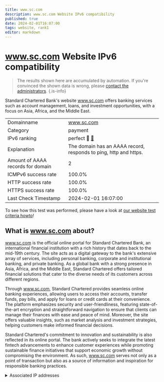 ```yaml
---
title: www.sc.com
description: www.sc.com Website IPv6 compatibility
published: true
date: 2024-02-01T16:07:00
tags: website, rank1
editor: markdown
---
```


# www.sc.com Website IPv6 compatibility

> The results shown here are accumulated by automation. If you're convinced the shown data is wrong, please [contact the administrators](/howto/chat). 
{.is-info}

Standard Chartered Bank's website www.sc.com offers banking services such as account management, loans, and investment opportunities, with a focus on Asia, Africa, and the Middle East.


|   |   |
| - | - |
| Domainname | www.sc.com
| Category | payment |
| IPv6 ranking | perfect :1st_place_medal: [🔗](/howto/ranking) |
| Explanation | The domain has an AAAA record, responds to ping, http and https. |
| Amount of AAAA records for domain | 2 |
| ICMPv6 success rate | 100.0%|
| HTTP success rate | 100.0% |
| HTTPS success rate | 100.0% |
| Last Check Timestamp | 2024-02-01 16:07:00 |

To see how this test was performed, please have a look at [our website test criteria howto](/howto/testcriteria/website)!


## What is www.sc.com about?
www.sc.com is the official online portal for Standard Chartered Bank, an international financial institution with a rich history that dates back to the mid-19th century. The site acts as a digital gateway to the bank's extensive array of services, including personal banking, corporate and institutional banking, and private banking. As a global bank with a strong presence in Asia, Africa, and the Middle East, Standard Chartered offers tailored financial solutions that cater to the diverse needs of its customers across different regions.

Through www.sc.com, Standard Chartered provides seamless online banking experiences, allowing users to access their accounts, transfer funds, pay bills, and apply for loans or credit cards at their convenience. The platform emphasizes security and user-friendliness, featuring state-of-the-art encryption and straightforward navigation to ensure that clients can manage their finances with ease and peace of mind. Moreover, the site offers valuable insights, such as market analysis and investment strategies, helping customers make informed financial decisions.

Standard Chartered's commitment to innovation and sustainability is also reflected in its online portal. The bank actively seeks to integrate the latest fintech advancements to enhance customer experiences while promoting sustainable finance initiatives that support economic growth without compromising the environment. As such, www.sc.com serves not only as a point of transaction but also as a source of information and inspiration for responsible banking practices.



<details>
<summary>Associated IP addresses</summary>

2a02:26f0:280:491::6dc

2a02:26f0:280:4b8::6dc

</details>
